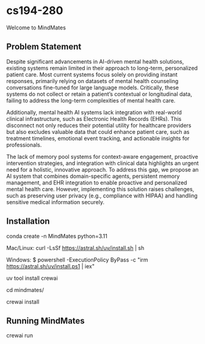 # cs194-280

Welcome to MindMates
## Problem Statement
Despite significant advancements in AI-driven mental health solutions, existing systems remain limited in their approach to long-term, personalized patient care. Most current systems focus solely on providing instant responses, primarily relying on datasets of mental health counseling conversations fine-tuned for large language models. Critically, these systems do not collect or retain a patient’s contextual or longitudinal data, failing to address the long-term complexities of mental health care.

Additionally, mental health AI systems lack integration with real-world clinical infrastructure, such as Electronic Health Records (EHRs). This disconnect not only reduces their potential utility for healthcare providers but also excludes valuable data that could enhance patient care, such as treatment timelines, emotional event tracking, and actionable insights for professionals.

The lack of memory pool systems for context-aware engagement, proactive intervention strategies, and integration with clinical data highlights an urgent need for a holistic, innovative approach. To address this gap, we propose an AI system that combines domain-specific agents, persistent memory management, and EHR integration to enable proactive and personalized mental health care. However, implementing this solution raises challenges, such as preserving user privacy (e.g., compliance with HIPAA) and handling sensitive medical information securely.

## Installation
conda create -n MindMates python=3.11

Mac/Linux: curl -LsSf https://astral.sh/uv/install.sh | sh

Windows: $ powershell -ExecutionPolicy ByPass -c "irm https://astral.sh/uv/install.ps1 | iex"

uv tool install crewai

cd mindmates/

crewai install

## Running MindMates
crewai run